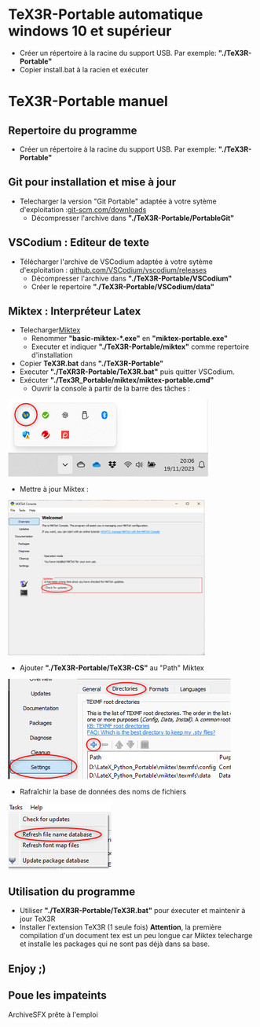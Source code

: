 # TeX3R-Portable automatique windows 10 et supérieur
* Créer un répertoire à la racine du support USB. Par exemple: **"./TeX3R-Portable"**
* Copier install.bat à la racien et exécuter

# TeX3R-Portable manuel

## Repertoire du programme
* Créer un répertoire à la racine du support USB. Par exemple: **"./TeX3R-Portable"**

## Git pour installation et mise à jour
 
* Telecharger la version "Git Portable" adaptée à votre sytème d'exploitation :[git-scm.com/downloads](https://git-scm.com/downloads)
   * Décompresser l'archive dans **"./TeX3R-Portable/PortableGit"**

## VSCodium : Editeur de texte

* Télécharger l'archive de VSCodium adaptée à votre sytème d'exploitation :  [github.com/VSCodium/vscodium/releases](https://github.com/VSCodium/vscodium/releases)
   * Décompresser l'archive dans **"./TeX3R-Portable/VSCodium"**
   * Créer le repertoire **"./TeX3R-Portable/VSCodium/data"**

## Miktex : Interpréteur Latex
* Telecharger[Miktex](https://miktex.org/download)
   * Renommer **"basic-miktex-*.exe"** en **"miktex-portable.exe"**
   * Executer et indiquer **"./TeX3R-Portable/miktex"** comme repertoire d'installation
* Copier **TeX3R.bat** dans **"./TeX3R-Portable"**
* Executer **"./TeXR3R-Portable/TeX3R.bat"** puis quitter VSCodium.
* Exécuter **"./Tex3R_Portable/miktex/miktex-portable.cmd"**
   * Ouvrir la console à partir de la barre des tâches :

 ![](assets/images/console-miktek.png)
  
   * Mettre à jour Miktex : 

 <img src="./assets/images/update-miktex.png" width="400"/>
  
   * Ajouter **"./TeX3R-Portable/TeX3R-CS"** au "Path" Miktex
 
  ![](assets/images/path-miktex.png)

   * Rafraîchir la base de données des noms de fichiers
 
  ![](assets/images/name_database-miktex.png)

## Utilisation du programme
* Utiliser **"./TeXR3R-Portable/TeX3R.bat"** pour éxecuter et maintenir à jour TeX3R
* Installer l'extension TeX3R (1 seule fois)
**Attention**, la première compilation d'un document tex est un peu longue car Miktex telecharge et installe les packages qui ne sont pas déjà dans sa base.

## Enjoy ;) 

## Poue les impateints
ArchiveSFX prête à l'emploi
